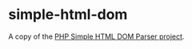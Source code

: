 simple-html-dom
===============

A copy of the [PHP Simple HTML DOM Parser project](http://simplehtmldom.sourceforge.net/).
